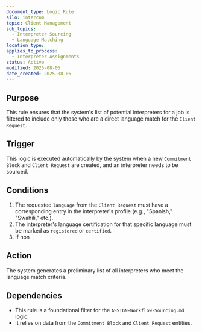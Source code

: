 ```yaml
---
document_type: Logic Rule
silo: intercom
topic: Client Management
sub_topics: 
  - Interpreter Sourcing
  - Language Matching
location_type:
applies_to_process:
  - Interpreter Assignments
status: Active
modified: 2025-08-06
date_created: 2025-08-06
---
```


## Purpose
This rule ensures that the system's list of potential interpreters for a job is filtered to include only those who are a direct language match for the `Client Request`.

## Trigger
This logic is executed automatically by the system when a new `Commitment Block` and `Client Request` are created, and an interpreter needs to be sourced.

## Conditions
1. The requested `language` from the `Client Request` must have a corresponding entry in the interpreter's profile (e.g., "Spanish," "Swahili," etc.).
2. The interpreter's language certification for that specific language must be marked as `registered` or `certified`.
3. If non
## Action
The system generates a preliminary list of all interpreters who meet the language match criteria.

## Dependencies
- This rule is a foundational filter for the `ASSIGN-Workflow-Sourcing.md` logic.
- It relies on data from the `Commitment Block` and `Client Request` entities.